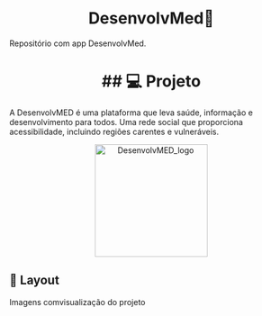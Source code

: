  <h1 align="center">
  DesenvolvMed🚀
</h1>
Repositório com app DesenvolvMed.

<h1 align="center">
##  💻 Projeto
</h1>

A DesenvolvMED é uma plataforma que leva saúde, informação e desenvolvimento para todos. Uma rede social que proporciona acessibilidade, incluindo regiões carentes e vulneráveis.

<p align="center">
  <a href="https://media.discordapp.net/attachments/1006905345261699143/1026912878772637766/dmed.png?width=499&height=402" target="blank"><img src="https://media.discordapp.net/attachments/1006905345261699143/1026912878772637766/dmed.png?width=499&height=402"" width="200" alt="DesenvolvMED_logo" /></a>
</p>

   
   ## 🔖 Layout

Imagens comvisualização do projeto
